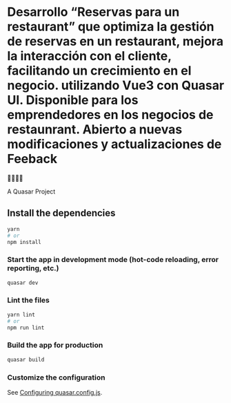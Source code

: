 # Desarrollo “Reservas para un restaurant” que optimiza la gestión de reservas en un restaurant, mejora la interacción con el cliente, facilitando un crecimiento en el negocio. utilizando Vue3 con Quasar UI. Disponible para los emprendedores en los negocios de restaunrant. Abierto a nuevas modificaciones y actualizaciones de Feeback
🍟🍔🍛🍴

A Quasar Project

## Install the dependencies
```bash
yarn
# or
npm install
```

### Start the app in development mode (hot-code reloading, error reporting, etc.)
```bash
quasar dev
```


### Lint the files
```bash
yarn lint
# or
npm run lint
```



### Build the app for production
```bash
quasar build
```

### Customize the configuration
See [Configuring quasar.config.js](https://v2.quasar.dev/quasar-cli-vite/quasar-config-js).
